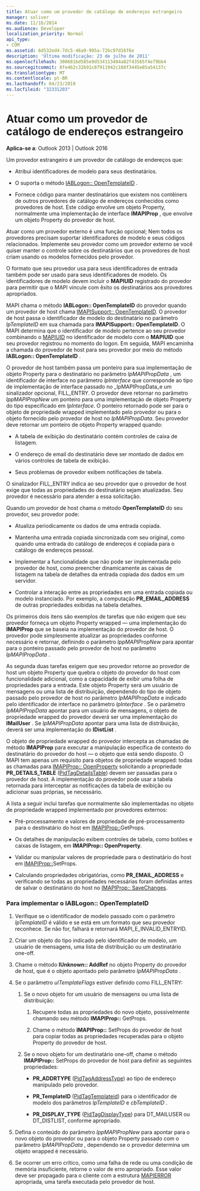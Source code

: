 ```yaml
---
title: Atuar como um provedor de catálogo de endereços estrangeiro
manager: soliver
ms.date: 11/16/2014
ms.audience: Developer
localization_priority: Normal
api_type:
- COM
ms.assetid: 6d532ed4-7dc5-46a9-995a-72bc97d16f6e
description: 'Última modificação: 23 de julho de 2011'
ms.openlocfilehash: 300681bd585e9d534113404a82f43565f4e79bb4
ms.sourcegitcommit: 8fe462c32b91c87911942c188f3445e85a54137c
ms.translationtype: MT
ms.contentlocale: pt-BR
ms.lasthandoff: 04/23/2019
ms.locfileid: "32331203"
---
```

# <a name="acting-as-a-foreign-address-book-provider"></a>Atuar como um provedor de catálogo de endereços estrangeiro

**Aplica-se a**: Outlook 2013 | Outlook 2016 
  
Um provedor estrangeiro é um provedor de catálogo de endereços que: 
  
- Atribui identificadores de modelo para seus destinatários.
    
- O suporta o método [IABLogon:: OpenTemplateID](iablogon-opentemplateid.md) . 
    
- Fornece código para manter destinatários que existem nos contêiners de outros provedores de catálogo de endereços conhecidos como provedores de host. Este código envolve um objeto Property, normalmente uma implementação de interface **IMAPIProp** , que envolve um objeto Property do provedor de host. 
    
Atuar como um provedor externo é uma função opcional; Nem todos os provedores precisam suportar identificadores de modelo e seus códigos relacionados. Implemente seu provedor como um provedor externo se você quiser manter o controle sobre os destinatários que os provedores de host criam usando os modelos fornecidos pelo provedor. 
  
O formato que seu provedor usa para seus identificadores de entrada também pode ser usado para seus identificadores de modelo. Os identificadores de modelo devem incluir o **MAPIUID** registrado do provedor para permitir que o MAPI vincule com êxito os destinatários aos provedores apropriados. 
  
MAPI chama o método **IABLogon:: OpenTemplateID** do provedor quando um provedor de host chama [IMAPISupport:: OpenTemplateID](imapisupport-opentemplateid.md). O provedor de host passa o identificador de modelo do destinatário no parâmetro _lpTemplateID_ em sua chamada para **IMAPISupport:: OpenTemplateID**. O MAPI determina que o identificador de modelo pertence ao seu provedor combinando o [MAPIUID](mapiuid.md) no identificador de modelo com o **MAPIUID** que seu provedor registrou no momento do logon. Em seguida, MAPI encaminha a chamada do provedor de host para seu provedor por meio do método **IABLogon:: OpenTemplateID** . 
  
O provedor de host também passa um ponteiro para sua implementação de objeto Property para o destinatário no parâmetro _lpMAPIPropData_ , um identificador de interface no parâmetro _lpInterface_ que corresponde ao tipo de implementação de interface passado no _lpMAPIPropData_e um sinalizador opcional, FILL_ENTRY. O provedor deve retornar no parâmetro _lppMAPIPropNew_ um ponteiro para uma implementação de objeto Property do tipo especificado em _lpInterface_. O ponteiro retornado pode ser para o objeto de propriedade wrapped implementado pelo provedor ou para o objeto fornecido pelo provedor de host no _lpMAPIPropData_. Seu provedor deve retornar um ponteiro de objeto Property wrapped quando:
  
- A tabela de exibição do destinatário contém controles de caixa de listagem.
    
- O endereço de email do destinatário deve ser montado de dados em vários controles de tabela de exibição.
    
- Seus problemas de provedor exibem notificações de tabela.
    
O sinalizador FILL_ENTRY indica ao seu provedor que o provedor de host exige que todas as propriedades do destinatário sejam atualizadas. Seu provedor é necessário para atender a essa solicitação.
  
Quando um provedor de host chama o método **OpenTemplateID** do seu provedor, seu provedor pode: 
  
- Atualiza periodicamente os dados de uma entrada copiada.
    
- Mantenha uma entrada copiada sincronizada com seu original, como quando uma entrada do catálogo de endereços é copiada para o catálogo de endereços pessoal.
    
- Implementar a funcionalidade que não pode ser implementada pelo provedor de host, como preencher dinamicamente as caixas de listagem na tabela de detalhes da entrada copiada dos dados em um servidor.
    
- Controlar a interação entre as propriedades em uma entrada copiada ou modelo instanciado. Por exemplo, a computação **PR_EMAIL_ADDRESS** de outras propriedades exibidas na tabela detalhes. 
    
Os primeiros dois itens são exemplos de tarefas que não exigem que seu provedor forneça um objeto Property wrapped — uma implementação do **IMAPIProp** que se baseia na implementação do provedor de host. O provedor pode simplesmente atualizar as propriedades conforme necessário e retornar, definindo o parâmetro _lppMAPIPropNew_ para apontar para o ponteiro passado pelo provedor de host no parâmetro _lpMAPIPropData_ . 
  
As segunda duas tarefas exigem que seu provedor retorne ao provedor de host um objeto Property que quebra o objeto do provedor do host com funcionalidade adicional, como a capacidade de exibir uma folha de propriedades para a entrada. Este objeto Property será um usuário de mensagens ou uma lista de distribuição, dependendo do tipo de objeto passado pelo provedor de host no parâmetro _lpMAPIPropData_ e indicado pelo identificador de interface no parâmetro _lpInterface_ . Se o parâmetro _lpMAPIPropData_ apontar para um usuário de mensagens, o objeto de propriedade wrapped do provedor deverá ser uma implementação do **IMailUser** . Se _lpMAPIPropData_ apontar para uma lista de distribuição, deverá ser uma implementação do **IDistList** . 
  
O objeto de propriedade wrapped do provedor intercepta as chamadas de método **IMAPIProp** para executar a manipulação específica de contexto do destinatário do provedor do host — o objeto que está sendo disposto. O MAPI tem apenas um requisito para objetos de propriedade wrapped: todas as chamadas para [IMAPIProp:: OpenProperty](imapiprop-openproperty.md) solicitando a propriedade **PR_DETAILS_TABLE** ([PidTagDetailsTable](pidtagdetailstable-canonical-property.md)) devem ser passadas para o provedor de host. A implementação do provedor pode usar a tabela retornada para interceptar as notificações da tabela de exibição ou adicionar suas próprias, se necessário. 
  
A lista a seguir inclui tarefas que normalmente são implementadas no objeto de propriedade wrapped implementado por provedores externos:
  
- Pré-processamento e valores de propriedade de pré-processamento para o destinatário do host em [IMAPIProp::](imapiprop-getprops.md)GetProps.
    
- Os detalhes de manipulação exibem controles de tabela, como botões e caixas de listagem, em **IMAPIProp:: OpenProperty**.
    
- Validar ou manipular valores de propriedade para o destinatário do host em [IMAPIProp::](imapiprop-setprops.md)SetProps.
    
- Calculando propriedades obrigatórias, como **PR_EMAIL_ADDRESS** e verificando se todas as propriedades necessárias foram definidas antes de salvar o destinatário do host no [IMAPIProp:: SaveChanges](imapiprop-savechanges.md).
    
### <a name="to-implement-iablogonopentemplateid"></a>Para implementar o IABLogon:: OpenTemplateID
  
1. Verifique se o identificador de modelo passado com o parâmetro _lpTemplateID_ é válido e se está em um formato que seu provedor reconhece. Se não for, falhará e retornará MAPI_E_INVALID_ENTRYID. 
    
2. Criar um objeto do tipo indicado pelo identificador de modelo, um usuário de mensagens, uma lista de distribuição ou um destinatário one-off. 
    
3. Chame o método **IUnknown:: AddRef** no objeto Property do provedor de host, que é o objeto apontado pelo parâmetro _lpMAPIPropData_ . 
    
4. Se o parâmetro _ulTemplateFlags_ estiver definido como FILL_ENTRY: 
    
   1. Se o novo objeto for um usuário de mensagens ou uma lista de distribuição:
      
      1. Recupere todas as propriedades do novo objeto, possivelmente chamando seu método **IMAPIProp::** GetProps. 
          
      2. Chame o método **IMAPIProp::** SetProps do provedor de host para copiar todas as propriedades recuperadas para o objeto Property do provedor de host. 
      
   2. Se o novo objeto for um destinatário one-off, chame o método **IMAPIProp::** SetProps do provedor de host para definir as seguintes propriedades: 
      
      - **PR_ADDRTYPE** ([PidTagAddressType](pidtagaddresstype-canonical-property.md)) ao tipo de endereço manipulado pelo provedor.
        
      - **PR\_TemplateID** ([PidTagTemplateid](pidtagtemplateid-canonical-property.md)) para o identificador de modelo dos parâmetros _lpTemplateID_ e _cbTemplateID_ . 
        
      - **PR_DISPLAY_TYPE** ([PidTagDisplayType](pidtagdisplaytype-canonical-property.md)) para DT_MAILUSER ou DT_DISTLIST, conforme apropriado.
    
5. Defina o conteúdo do parâmetro _lppMAPIPropNew_ para apontar para o novo objeto do provedor ou para o objeto Property passado com o parâmetro _lpMAPIPropData_ , dependendo se o provedor determina um objeto wrapped é necessário. 
    
6. Se ocorrer um erro crítico, como uma falha de rede ou uma condição de memória insuficiente, retorne o valor de erro apropriado. Esse valor deve ser propagado para o cliente com a estrutura [MAPIERROR](mapierror.md) apropriada, uma tarefa executada pelo provedor de host. 
    

